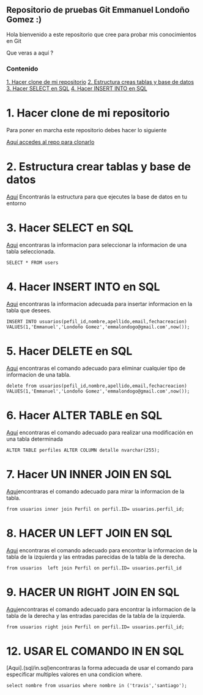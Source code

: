 ## Repositorio de pruebas Git Emmanuel Londoño Gomez :)

Hola bienvenido a este repositorio que cree para probar mis conocimientos en Git

Que veras a aquí ?

### Contenido
[1. Hacer clone de mi repositorio](#1-hacer-clone-de-mi-repositorio)
[2. Estructura creas tablas y base de datos](#2-estructura-crear-tablas-y-base-de-datos)
[3. Hacer SELECT en SQL](#3-hacer-select-en-sql)
[4. Hacer INSERT INTO en SQL](#4-hacer-insert-into-en-sql)

# 1. Hacer clone de mi repositorio
Para poner en marcha este repositorio debes hacer lo siguiente 

[Aquí accedes al repo para clonarlo](https://github.com/champion19/Prueba-Git.git)

# 2. Estructura crear tablas y base de datos

[Aquí](./sql/createtable.sql) Encontrarás la estructura para que ejecutes la base de datos en tu entorno

# 3. Hacer SELECT en SQL
[Aqui](./sql/select.sql) encontraras la informacion para seleccionar la informacion de una tabla seleccionada.

``SELECT * FROM users``


# 4. Hacer INSERT INTO en SQL
[Aqui](./sql/insert-into.sql) encontraras la informacion adecuada para insertar informacion en la tabla que desees.

``INSERT INTO usuarios(pefil_id,nombre,apellido,email,fechacreacion)
VALUES(1,'Emmanuel','Londoño Gomez','emmalondogo@gmail.com',now());``

# 5. Hacer DELETE en SQL
[Aqui](.sql/delete.sql) encontraras el comando adecuado para eliminar cualquier tipo de informacion de una tabla.

``delete from usuarios(pefil_id,nombre,apellido,email,fechacreacion)
VALUES(1,'Emmanuel','Londoño Gomez','emmalondogo@gmail.com',now());``

# 6. Hacer ALTER TABLE en SQL

[Aquí](.sql/alterTable.sql) encontraras el comando adecuado para realizar una modificación en una tabla determinada

``
ALTER TABLE perfiles
ALTER COLUMN detalle nvarchar(255);
``

# 7. Hacer UN INNER JOIN EN SQL
[Aqui](.sql/innerJoin.sql)encontraras el comando adecuado para mirar la informacion de la tabla.

``
from usuarios
inner join Perfil on perfil.ID= usuarios.perfil_id;
``


# 8. HACER UN LEFT JOIN EN SQL
[Aqui](.sql/leftJoin.sql) encontraras el comando adecuado para encontrar la informacion de la tabla de la izquierda y las entradas parecidas de la tabla de la derecha.


``
from usuarios 
left join Perfil on perfil.ID= usuarios.perfil_id
``


# 9. HACER UN RIGHT JOIN EN SQL
[Aqui](.sql/right-join.sql)encontraras el comando adecuado para encontrar la informacion de la tabla de la derecha y las entradas parecidas de la tabla de la izquierda.

``
from usuarios
right join Perfil on perfil.ID= usuarios.perfil_id;
``

# 12. USAR EL COMANDO IN EN SQL
[Aqui].(sql/in.sql)encontraras la forma adecuada de usar el comando para especificar multiples valores en una condicion where.

``
select nombre from usuarios where nombre in ('travis','santiago');
``
